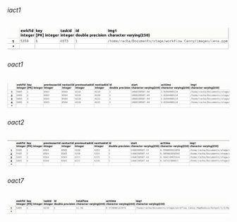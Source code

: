 

######  iact1


![alt tag](https://github.com/rahyou/Stage/blob/master/images/map_reduce/iact1-mapreduce.png)

###### oact1


![alt tag](https://github.com/rahyou/Stage/blob/master/images/map_reduce/oact1-mapreduce.png)

###### oact2


![alt tag](https://github.com/rahyou/Stage/blob/master/images/map_reduce/oact2-mapreduce.png)

###### oact7

![alt tag](https://github.com/rahyou/Stage/blob/master/images/map_reduce/oact7-mapreduce.png)
